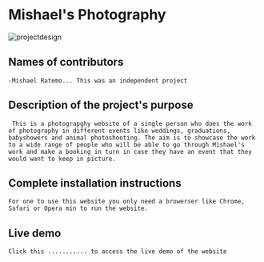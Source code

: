 # Mishael's Photography

![projectdesign](https://www.figma.com/file/OYgthCIRb2j30GNApw6Mak/Photography?node-id=0%3A1)

## Names of contributors

    -Mishael Ratemo... This was an independent project 

## Description of the project's purpose

     This is a photograpghy website of a single person who does the work of photography in different events like weddings, graduations, babyshowers and animal photoshooting. The aim is to showcase the work to a wide range of people who will be able to go through Mishael's work and make a booking in turn in case they have an event that they would want to keep in picture.

## Complete installation instructions

    For one to use this website you only need a browerser like Chrome, Safari or Opera min to run the website.

## Live demo

    Click this ........... to access the live demo of the website 

